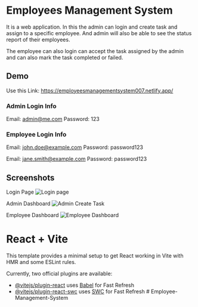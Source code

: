 
# Employees Management System

It is a web application. In this the admin can login and create task and assign to a specific employee. And admin will also be able to see the status report of their employees.

The employee can also login can accept the task assigned by the admin and can also mark the task completed or failed.


## Demo

Use this Link: https://employeesmanagementsystem007.netlify.app/


### Admin Login Info

Email: admin@me.com
Password: 123

### Employee Login Info

Email: john.doe@example.com 
Password: password123

Email: jane.smith@example.com 
Password: password123

## Screenshots
Login Page
![Login page](https://github.com/user-attachments/assets/ffdae758-e97d-4044-ba8e-323475fe2789)


Admin Dashboard
![Admin Create Task](https://github.com/user-attachments/assets/401b64d6-8b27-4b00-af35-367bd6f66d0d)


Employee Dashboard
![Employee Dashboard](https://github.com/user-attachments/assets/aefe1f20-6d73-44e9-9c3b-4cbb673f284b)







# React + Vite

This template provides a minimal setup to get React working in Vite with HMR and some ESLint rules.

Currently, two official plugins are available:

- [@vitejs/plugin-react](https://github.com/vitejs/vite-plugin-react/blob/main/packages/plugin-react/README.md) uses [Babel](https://babeljs.io/) for Fast Refresh
- [@vitejs/plugin-react-swc](https://github.com/vitejs/vite-plugin-react-swc) uses [SWC](https://swc.rs/) for Fast Refresh
#   E m p l o y e e - M a n a g e m e n t - S y s t e m 
 
 
